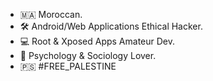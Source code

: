 - 🇲🇦 Moroccan.
- 🛠️ Android/Web Applications Ethical Hacker.
- 💻 Root & Xposed Apps Amateur Dev.
- 🧬 Psychology & Sociology Lover.
- 🇵🇸 #FREE_PALESTINE

